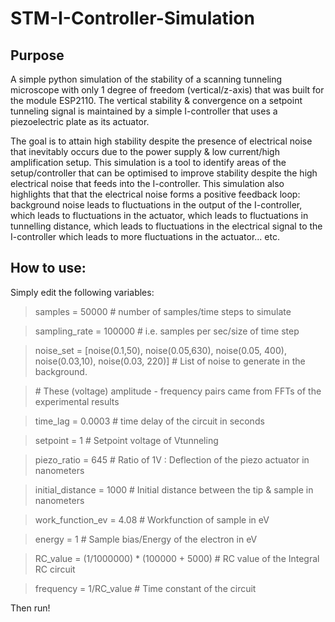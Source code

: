 # STM-I-Controller-Simulation
## Purpose
A simple python simulation of the stability of a scanning tunneling microscope with only 1 degree of freedom (vertical/z-axis) that was built for the module ESP2110. The vertical stability & convergence on a setpoint tunneling signal is maintained by a simple I-controller that uses a piezoelectric plate as its actuator. 

The goal is to attain high stability despite the presence of electrical noise that inevitably occurs due to the power supply & low current/high amplification setup. This simulation is a tool to identify areas of the setup/controller that can be optimised to improve stability despite the high electrical noise that feeds into the I-controller.
This simulation also highlights that that the electrical noise forms a positive feedback loop: background noise leads to fluctuations in the output of the I-controller, which leads to fluctuations in the actuator, which leads to fluctuations in tunnelling distance, which leads to fluctuations in the electrical signal to the I-controller which leads to more fluctuations in the actuator... etc.
## How to use:
Simply edit the following variables:

>samples = 50000  # number of samples/time steps to simulate

>sampling_rate = 100000 # i.e. samples per sec/size of time step

>noise_set = [noise(0.1,50), noise(0.05,630), noise(0.05, 400), noise(0.03,10), noise(0.03, 220)]  # List of noise to generate in the background.

>\# These (voltage) amplitude - frequency pairs came from FFTs of  the experimental results

>time_lag = 0.0003   # time delay of the circuit in seconds

>setpoint = 1  # Setpoint voltage of Vtunneling

>piezo_ratio = 645 # Ratio of 1V : Deflection of the piezo actuator in nanometers

>initial_distance = 1000  # Initial distance between the tip & sample in nanometers

>work_function_ev = 4.08  # Workfunction of sample in eV

>energy = 1  # Sample bias/Energy of the electron in eV

>RC_value = (1/1000000) * (100000 + 5000)  # RC value of the Integral RC circuit

>frequency = 1/RC_value  # Time constant of the circuit

Then run!
